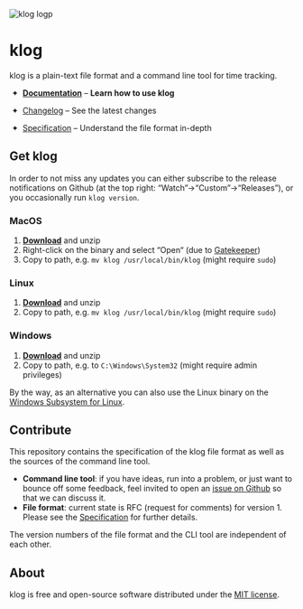 ![klog logp](https://klog.jotaen.net/logo/klog-black-small.svg)

# klog

klog is a plain-text file format and a command line tool for time tracking.

 ✦  [**Documentation**](https://klog.jotaen.net) – **Learn how to use klog**

 ✦  [Changelog](https://github.com/jotaen/klog/blob/main/CHANGELOG.md) – See the latest changes

 ✦  [Specification](Specification.md) – Understand the file format in-depth

## Get klog

In order to not miss any updates you can either subscribe to the release notifications on Github (at the top right: “Watch”→“Custom”→“Releases”), or you occasionally run `klog version`.

### MacOS
1. [**Download**](https://www.github.com/jotaen/klog/releases) and unzip
2. Right-click on the binary and select “Open“ (due to [Gatekeeper](https://support.apple.com/en-us/HT202491))
3. Copy to path, e.g. `mv klog /usr/local/bin/klog` (might require `sudo`)

### Linux
1. [**Download**](https://www.github.com/jotaen/klog/releases) and unzip
2. Copy to path, e.g. `mv klog /usr/local/bin/klog` (might require `sudo`)

### Windows
1. [**Download**](https://www.github.com/jotaen/klog/releases) and unzip
2. Copy to path, e.g. to `C:\Windows\System32` (might require admin privileges)

By the way, as an alternative you can also use the Linux binary on the [Windows Subsystem for Linux](https://docs.microsoft.com/en-us/windows/wsl/install-win10).

## Contribute

This repository contains the specification of the klog file format
as well as the sources of the command line tool.

- **Command line tool**: if you have ideas, run into a problem,
  or just want to bounce off some feedback, feel invited to open an
  [issue on Github](https://github.com/jotaen/klog/issues) so that we can discuss it.
- **File format**: current state is RFC (request for comments) for version 1.
  Please see the [Specification](Specification.md) for further details.

The version numbers of the file format and the CLI tool are independent of each other. 

## About

klog is free and open-source software distributed under the [MIT license](LICENSE.txt).
